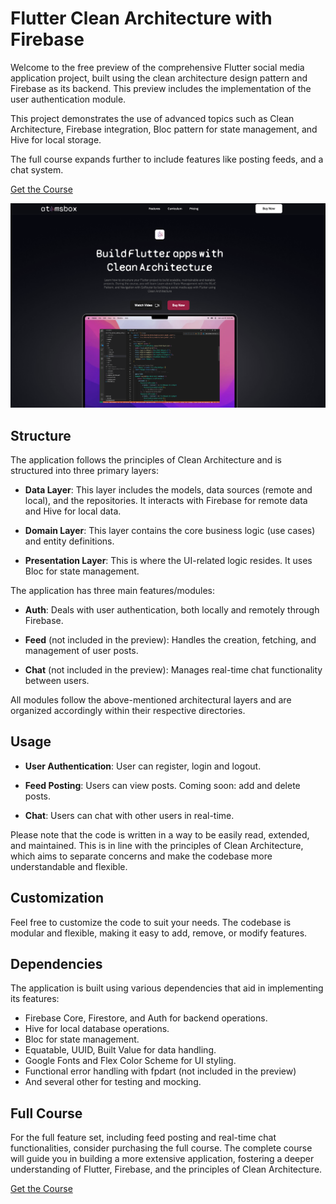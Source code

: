 # Flutter Clean Architecture with Firebase

Welcome to the free preview of the comprehensive Flutter social media application project, built using the clean architecture design pattern and Firebase as its backend. This preview includes the implementation of the user authentication module.

This project demonstrates the use of advanced topics such as Clean Architecture, Firebase integration, Bloc pattern for state management, and Hive for local storage.

The full course expands further to include features like posting feeds, and a chat system.

[Get the Course](https://www.atomsbox.com/courses/flutter-with-clean-architecture)

[![App Screenshot](./screenshots/clean_architecture_course.png)](https://www.atomsbox.com/courses/flutter-with-clean-architecture)

## Structure

The application follows the principles of Clean Architecture and is structured into three primary layers:

- **Data Layer**: This layer includes the models, data sources (remote and local), and the repositories. It interacts with Firebase for remote data and Hive for local data.

- **Domain Layer**: This layer contains the core business logic (use cases) and entity definitions.

- **Presentation Layer**: This is where the UI-related logic resides. It uses Bloc for state management.

The application has three main features/modules:

- **Auth**: Deals with user authentication, both locally and remotely through Firebase.

- **Feed** (not included in the preview): Handles the creation, fetching, and management of user posts.

- **Chat** (not included in the preview): Manages real-time chat functionality between users.

All modules follow the above-mentioned architectural layers and are organized accordingly within their respective directories.

## Usage

- **User Authentication**: User can register, login and logout.

- **Feed Posting**: Users can view posts. Coming soon: add and delete posts. 

- **Chat**: Users can chat with other users in real-time.

Please note that the code is written in a way to be easily read, extended, and maintained. This is in line with the principles of Clean Architecture, which aims to separate concerns and make the codebase more understandable and flexible.

## Customization

Feel free to customize the code to suit your needs. The codebase is modular and flexible, making it easy to add, remove, or modify features.

## Dependencies

The application is built using various dependencies that aid in implementing its features:

- Firebase Core, Firestore, and Auth for backend operations.
- Hive for local database operations.
- Bloc for state management.
- Equatable, UUID, Built Value for data handling.
- Google Fonts and Flex Color Scheme for UI styling.
- Functional error handling with fpdart (not included in the preview)
- And several other for testing and mocking.

## Full Course
For the full feature set, including feed posting and real-time chat functionalities, consider purchasing the full course. The complete course will guide you in building a more extensive application, fostering a deeper understanding of Flutter, Firebase, and the principles of Clean Architecture.

[Get the Course](https://www.atomsbox.com/courses/flutter-with-clean-architecture)
